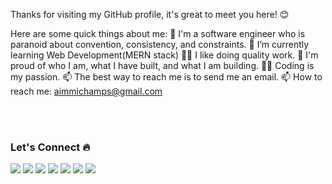 Thanks for visiting my GitHub profile, it's great to meet you here! 😊

Here are some quick things about me:
🔭 I'm a software engineer who is paranoid about convention, consistency, and constraints.
🌱 I’m currently learning Web Development(MERN stack)
🕵️‍♀️ I like doing quality work.
🧸 I'm proud of who I am, what I have built, and what I am building.
🧑‍💻 Coding is my passion.
📫 The best way to reach me is to send me an email.
📫 How to reach me: aimmichamps@gmail.com


<br><br>
### Let's Connect 🔥
<a href="https://github.com/Aimmi-a01/">
<img src="https://img.shields.io/badge/Github-211F1F?style=for-the-badge&logo=GitHub&logoColor=ffffff"></a> 
<a href="https://www.linkedin.com/in/muhammad-ahmad-95502a197/">
<img src="https://img.shields.io/badge/Linkedin-0077B5?style=for-the-badge&logo=Linkedin&logoColor=ffffff"></a>
<a href="https://x.facebook.com/aimmi.a01">
<img src="https://img.shields.io/badge/Facebook-1877F2?style=for-the-badge&logo=Facebook&logoColor=ffffff"></a>
<a href="https://twitter.com/aimmichamps">
<img src="https://img.shields.io/badge/Twitter-08A0E9?style=for-the-badge&logo=Twitter&logoColor=ffffff"></a>  
<a href="https://www.instagram.com/aimmichamps1/">
<img src="https://img.shields.io/badge/Instagram-DD2A7B?style=for-the-badge&logo=Instagram&logoColor=ffffff"></a>
<a href="mailto:aimmichamps@gmail.com">
<img src="https://img.shields.io/badge/Gmail-D44638?style=for-the-badge&logo=gmail&logoColor=ffffff"></a>
<a href="https://wa.me/923017088962?text=%23Github">
<img src="https://img.shields.io/badge/Chat-25D366?style=for-the-badge&logo=WhatsApp&logoColor=ffffff"></a>
<br><br>
